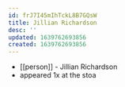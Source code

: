 ```yaml
---
id: frJ7I45mIhTckL8B7GQsW
title: Jillian Richardson
desc: ''
updated: 1639762693856
created: 1639762693856
---
```



- [[person]] - Jillian Richardson
- appeared 1x at the stoa
